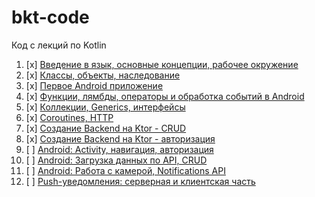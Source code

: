 # bkt-code

Код с лекций по Kotlin

1. [x] [Введение в язык, основные концепции, рабочее окружение](intro/)
1. [x] [Классы, объекты, наследование](oop/)
1. [x] [Первое Android приложение](first-app/)
1. [x] [Функции, лямбды, операторы и обработка событий в Android](func/)
1. [x] [Коллекции, Generics, интерфейсы](collections/)
1. [x] [Coroutines, HTTP](coroutines/)
1. [x] [Создание Backend на Ktor - CRUD](api-crud/)
1. [x] [Создание Backend на Ktor - авторизация](api-auth/)
1. [ ] [Android: Activity, навигация, авторизация](mobile-auth/)
1. [ ] [Android: Загрузка данных по API, CRUD](mobile-crud/)
1. [ ] [Android: Работа с камерой, Notifications API](media/)
1. [ ] [Push-уведомления: серверная и клиентская часть](push/)
